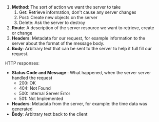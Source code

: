 1. **Method**: The sort of action we want the server to take
	1. Get: Retrieve information, don't cause any server changes
	2. Post: Create new objects on the server
	3. Delete: Ask the server to destroy 
2. **Route**: A description of the server resource we want to retrieve, create or change
3. **Headers**: Metadata for our request, for example information to the server about the format of the message body.
4. **Body**: Arbitrary text that can be sent to the server to help it full fill our request.

HTTP responses:
- **Status Code and Message** : What happened, when the server server handled the request
	- 200: OK
	- 404: Not Found
	- 500: Internal Server Error
	- 501: Not Implemented
- **Headers**: Metadata from the server, for example: the time data was generated
- **Body**: Arbitrary text back to the client


